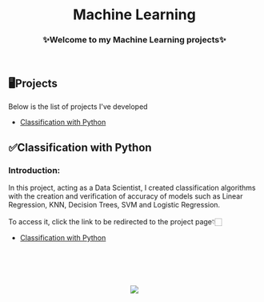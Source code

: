 <h1 align="center">Machine Learning</h1>

<h3 align="center">✨Welcome to my Machine Learning projects✨</h2>
</br>

## 🖥️Projects
Below is the list of projects I've developed

- [Classification with Python](#classification-with-python)

## ✅Classification with Python
### Introduction:
In this project, acting as a Data Scientist, I created classification algorithms with the creation and verification of accuracy of models such as Linear Regression, KNN, Decision Trees, SVM and Logistic Regression.
</br>
</br>
To access it, click the link to be redirected to the project page👇🏻
- [Classification with Python](https://github.com/gut0oliveira/Data-Analysis-Insights/tree/main/House-Sales-USA)
</br>
</br>
<h1 align="center">
  <img src="https://readme-typing-svg.herokuapp.com?font=Chakra+Petch&size=28&duration=2500&pause=200&color=2800F7&center=true&width=800&lines=Thanks+for+your+attention!;" />
</h1>
